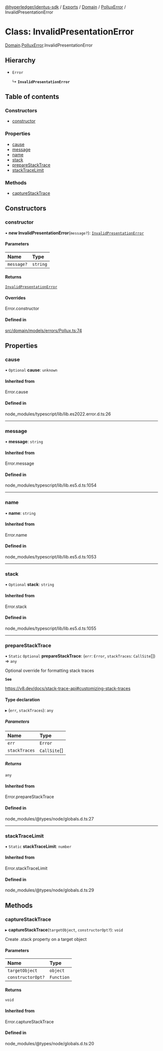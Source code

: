 [@hyperledger/identus-sdk](../README.md) / [Exports](../modules.md) / [Domain](../modules/Domain.md) / [PolluxError](../modules/Domain.PolluxError.md) / InvalidPresentationError

# Class: InvalidPresentationError

[Domain](../modules/Domain.md).[PolluxError](../modules/Domain.PolluxError.md).InvalidPresentationError

## Hierarchy

- `Error`

  ↳ **`InvalidPresentationError`**

## Table of contents

### Constructors

- [constructor](Domain.PolluxError.InvalidPresentationError.md#constructor)

### Properties

- [cause](Domain.PolluxError.InvalidPresentationError.md#cause)
- [message](Domain.PolluxError.InvalidPresentationError.md#message)
- [name](Domain.PolluxError.InvalidPresentationError.md#name)
- [stack](Domain.PolluxError.InvalidPresentationError.md#stack)
- [prepareStackTrace](Domain.PolluxError.InvalidPresentationError.md#preparestacktrace)
- [stackTraceLimit](Domain.PolluxError.InvalidPresentationError.md#stacktracelimit)

### Methods

- [captureStackTrace](Domain.PolluxError.InvalidPresentationError.md#capturestacktrace)

## Constructors

### constructor

• **new InvalidPresentationError**(`message?`): [`InvalidPresentationError`](Domain.PolluxError.InvalidPresentationError.md)

#### Parameters

| Name | Type |
| :------ | :------ |
| `message?` | `string` |

#### Returns

[`InvalidPresentationError`](Domain.PolluxError.InvalidPresentationError.md)

#### Overrides

Error.constructor

#### Defined in

[src/domain/models/errors/Pollux.ts:74](https://github.com/hyperledger-identus/sdk-ts/blob/966e04ee4b9d4ba9d1e404c4d3d062abcf854530/src/domain/models/errors/Pollux.ts#L74)

## Properties

### cause

• `Optional` **cause**: `unknown`

#### Inherited from

Error.cause

#### Defined in

node_modules/typescript/lib/lib.es2022.error.d.ts:26

___

### message

• **message**: `string`

#### Inherited from

Error.message

#### Defined in

node_modules/typescript/lib/lib.es5.d.ts:1054

___

### name

• **name**: `string`

#### Inherited from

Error.name

#### Defined in

node_modules/typescript/lib/lib.es5.d.ts:1053

___

### stack

• `Optional` **stack**: `string`

#### Inherited from

Error.stack

#### Defined in

node_modules/typescript/lib/lib.es5.d.ts:1055

___

### prepareStackTrace

▪ `Static` `Optional` **prepareStackTrace**: (`err`: `Error`, `stackTraces`: `CallSite`[]) => `any`

Optional override for formatting stack traces

**`See`**

https://v8.dev/docs/stack-trace-api#customizing-stack-traces

#### Type declaration

▸ (`err`, `stackTraces`): `any`

##### Parameters

| Name | Type |
| :------ | :------ |
| `err` | `Error` |
| `stackTraces` | `CallSite`[] |

##### Returns

`any`

#### Inherited from

Error.prepareStackTrace

#### Defined in

node_modules/@types/node/globals.d.ts:27

___

### stackTraceLimit

▪ `Static` **stackTraceLimit**: `number`

#### Inherited from

Error.stackTraceLimit

#### Defined in

node_modules/@types/node/globals.d.ts:29

## Methods

### captureStackTrace

▸ **captureStackTrace**(`targetObject`, `constructorOpt?`): `void`

Create .stack property on a target object

#### Parameters

| Name | Type |
| :------ | :------ |
| `targetObject` | `object` |
| `constructorOpt?` | `Function` |

#### Returns

`void`

#### Inherited from

Error.captureStackTrace

#### Defined in

node_modules/@types/node/globals.d.ts:20

